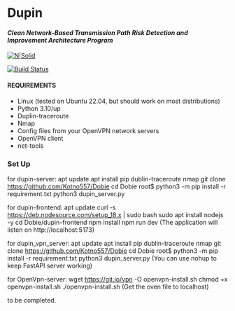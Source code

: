 # Dupin
#### _Clean Network-Based Transmission Path Risk Detection and Improvement Architecture Program_

[![N|Solid](https://www.python.org/static/community_logos/python-powered-w-100x40.png)](https://www.python.org)

[![Build Status](https://travis-ci.org/joemccann/dillinger.svg?branch=master)](https://travis-ci.org/joemccann/dillinger)

#### REQUIREMENTS ####

- Linux (tested on Ubuntu 22.04, but should work on most distributions)
- Python 3.10/up
- Duplin-traceroute
- Nmap
- Config files from your OpenVPN network servers
- OpenVPN client
- net-tools


### Set Up ###

for dupin-server:
    apt update
    apt install pip dublin-traceroute nmap
    git clone https://github.com/Kotno557/Dobie
    cd Dobie
    root$ python3 -m pip install -r requirement.txt
    python3 dupin_server.py
    
for dupin-frontend:
    apt update
    curl -s https://deb.nodesource.com/setup_18.x | sudo bash
    sudo apt install nodejs -y
    cd Dobie/dupin-frontend
    npm install
    npm run dev (The application will listen on http://localhost:5173)
    
for dupin_vpn_server:
    apt update
    apt install pip dublin-traceroute nmap
    git clone https://github.com/Kotno557/Dobie
    cd Dobie
    root$ python3 -m pip install -r requirement.txt
    python3 dupin_server.py
    (You can use nohup to keep FastAPI server working)

for OpenVpn-server:
    wget https://git.io/vpn -O openvpn-install.sh
    chmod +x openvpn-install.sh
    ./openvpn-install.sh
    (Get the oven file to localhost)

to be completed.

